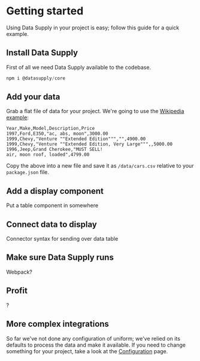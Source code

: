 # Getting started

Using Data Supply in your project is easy; follow this guide for a quick example.

## Install Data Supply

First of all we need Data Supply available to the codebase.

```js
npm i @datasupply/core
```

## Add your data

Grab a flat file of data for your project. We're going to use the [Wikipedia example](https://en.wikipedia.org/wiki/Comma-separated_values#Example):

```csv
Year,Make,Model,Description,Price
1997,Ford,E350,"ac, abs, moon",3000.00
1999,Chevy,"Venture ""Extended Edition""","",4900.00
1999,Chevy,"Venture ""Extended Edition, Very Large""",,5000.00
1996,Jeep,Grand Cherokee,"MUST SELL!
air, moon roof, loaded",4799.00
```

Copy the above into a new file and save it as `/data/cars.csv` relative to your `package.json` file.

## Add a display component

Put a table component in somewhere

## Connect data to display

Connector syntax for sending over data table

## Make sure Data Supply runs

Webpack?

## Profit

?

## More complex integrations

So far we've not done any configuration of uniform; we've relied on its defaults to process the data and make it available. If you need to change something for your project, take a look at the [Configuration](./configuration.md) page.
